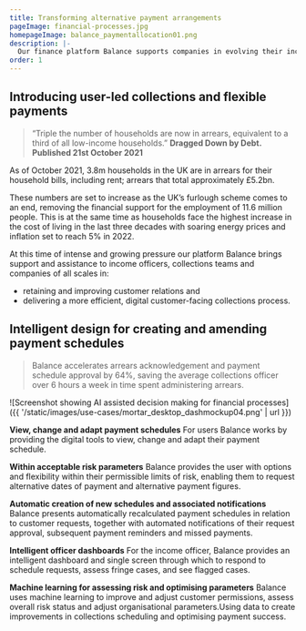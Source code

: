 ```yaml
---
title: Transforming alternative payment arrangements
pageImage: financial-processes.jpg
homepageImage: balance_paymentallocation01.png
description: |-
  Our finance platform Balance supports companies in evolving their income, collections and escalations systems. We enable the movement to more personalised digital engagement; transforming how Alternative Payment Arrangements are created, agreed, monitored and updated.
order: 1
---
```


Introducing user-led collections and flexible payments
-----------------------------------------------------------------------------------------------------

> “Triple the number of households are now in arrears, equivalent to a third of all low-income households.”
> **Dragged Down by Debt. Published 21st October 2021**

As of October 2021, 3.8m households in the UK are in arrears for their household bills, including rent; arrears that total approximately £5.2bn.

These numbers are set to increase as the UK’s furlough scheme comes to an end, removing the financial support for the employment of 11.6 million people. This is at the same time as households face the highest increase in the cost of living in the last three decades with soaring energy prices and inflation set to reach 5% in 2022. 

At this time of intense and growing pressure our platform Balance brings support and assistance to income officers, collections teams and companies of all scales in:

* retaining and improving customer relations and 
* delivering a more efficient, digital customer-facing collections process. 

Intelligent design for creating and amending payment schedules
-----------------------------------------------------------------------------------------------------

> Balance accelerates arrears acknowledgement and payment schedule approval by 64%, saving the average collections officer over 6 hours a week in time spent administering arrears. 

![Screenshot showing AI assisted decision making for financial processes]({{ '/static/images/use-cases/mortar_desktop_dashmockup04.png' | url }})

**View, change and adapt payment schedules**
For users Balance works by providing the digital tools to view, change and adapt their payment schedule. 

**Within acceptable risk parameters**
Balance provides the user with options and flexibility within their permissible limits of risk, enabling them to request alternative dates of payment and alternative payment figures. 

**Automatic creation of new schedules and associated notifications**
Balance presents automatically recalculated payment schedules in relation to customer requests, together with automated notifications of their request approval, subsequent payment reminders and missed payments.   

**Intelligent officer dashboards**
For the income officer, Balance provides an intelligent dashboard and single screen through which to respond to schedule requests, assess fringe cases, and see flagged cases. 

**Machine learning for assessing risk and optimising parameters**
Balance uses machine learning to improve and adjust customer permissions, assess overall risk status and adjust organisational parameters.Using data to create improvements in collections scheduling and optimising payment success.   

